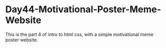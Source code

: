 # Day44-Motivational-Poster-Meme-Website
This is the part 4 of intro to html css, with a simple motivational meme poster website.

